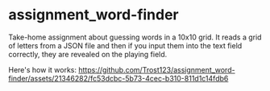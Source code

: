 # assignment_word-finder
Take-home assignment about guessing words in a 10x10 grid.
It reads a grid of letters from a JSON file and then if you input them into the text field correctly, they are revealed on the playing field.

Here's how it works:
https://github.com/Trost123/assignment_word-finder/assets/21346282/fc53dcbc-5b73-4cec-b310-811d1c14fdb6
